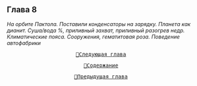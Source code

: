 ## Глава 8

*На орбите Пактола. Поставили конденсаторы на зарядку. Планета как дианит. Суша/вода %, приливный захват, приливный разогрев недр. Климатические пояса. Сооружения, гематитовая роза. Поведение автофабрики*


<div align="center">
<a href="/Воды%20Пактола/Часть%20I.%20«Демиург»/Глава%2009.md"><pre>🚀Следующая глава</pre></a>
<a href="/Воды%20Пактола/Содержание.md"><pre>📑Содержание</pre></a>
<a href="/Воды%20Пактола/Часть%20I.%20«Демиург»/Глава%2007.1.md"><pre>🚩Предыдущая глава</pre></a>
</div>